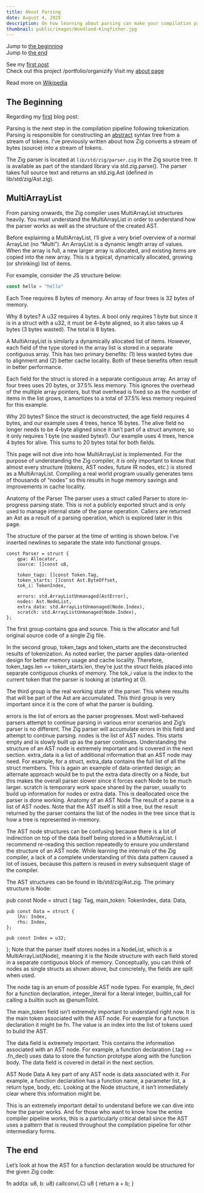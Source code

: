 ```yaml
---
title: About Parsing
date: August 4, 2025
description: On how learning about parsing can make your compilation process more effective.
thumbnail: public/images/Woodland-Kingfisher.jpg
---
```


<!-- Same tab -->
Jump to [the beginning](#the-beginning)\
Jump to [the end](#the-end)

See my [first post](/blog/hello-world)\
Check out this project /portfolio/organizify
Visit my [about page](/)

<!-- New tab with arrow -->
Read more on [Wikipedia](https://wikipedia.org)

## The Beginning
Regarding my [first](/blog/hello-world) blog post:

Parsing is the next step in the compilation pipeline following tokenization. Parsing is responsible for constructing an [abstract](https://en.wikipedia.org/wiki/Abstraction_(computer_science)) syntax tree from a stream of tokens. I’ve previously written about how Zig converts a stream of bytes (source) into a stream of tokens.

The Zig parser is located at `lib/std/zig/parser.zig` in the Zig source tree. It is available as part of the standard library via std.zig.parse(). The parser takes full source text and returns an std.zig.Ast (defined in lib/std/zig/Ast.zig).

## MultiArrayList

From parsing onwards, the Zig compiler uses MultiArrayList structures heavily. You must understand the MultiArrayList in order to understand how the parser works as well as the structure of the created AST.

Before explaining a MultiArrayList, I’ll give a very brief overview of a normal ArrayList (no “Multi”). An ArrayList is a dynamic length array of values. When the array is full, a new larger array is allocated, and existing items are copied into the new array. This is a typical, dynamically allocated, growing (or shrinking) list of items.

For example, consider the JS structure below:
``` typescript
const hello = "hello"
```

Each Tree requires 8 bytes of memory. An array of four trees is 32 bytes of memory.

Why 8 bytes? A u32 requires 4 bytes. A bool only requires 1 byte but since it is in a struct with a u32, it must be 4-byte aligned, so it also takes up 4 bytes (3 bytes wasted). The total is 8 bytes.

A MultiArrayList is similarly a dynamically allocated list of items. However, each field of the type stored in the array list is stored in a separate contiguous array. This has two primary benefits: (1) less wasted bytes due to alignment and (2) better cache locality. Both of these benefits often result in better performance.

Each field for the struct is stored in a separate contiguous array. An array of four trees uses 20 bytes, or 37.5% less memory. This ignores the overhead of the multiple array pointers, but that overhead is fixed so as the number of items in the list grows, it amortizes to a total of 37.5% less memory required for this example.

Why 20 bytes? Since the struct is deconstructed, the age field requires 4 bytes, and our example uses 4 trees, hence 16 bytes. The alive field no longer needs to be 4-byte aligned since it isn’t part of a struct anymore, so it only requires 1 byte (no wasted bytes!). Our example uses 4 trees, hence 4 bytes for alive. This sums to 20 bytes total for both fields.

This page will not dive into how MultiArrayList is implemented. For the purpose of understanding the Zig compiler, it is only important to know that almost every structure (tokens, AST nodes, future IR nodes, etc.) is stored as a MultiArrayList. Compiling a real world program usually generates tens of thousands of “nodes” so this results in huge memory savings and improvements in cache locality.

Anatomy of the Parser
The parser uses a struct called Parser to store in-progress parsing state. This is not a publicly exported struct and is only used to manage internal state of the parse operation. Callers are returned an Ast as a result of a parsing operation, which is explored later in this page.

The structure of the parser at the time of writing is shown below. I’ve inserted newlines to separate the state into functional groups.
```
const Parser = struct {
    gpa: Allocator,
    source: []const u8,

    token_tags: []const Token.Tag,
    token_starts: []const Ast.ByteOffset,
    tok_i: TokenIndex,

    errors: std.ArrayListUnmanaged(AstError),
    nodes: Ast.NodeList,
    extra_data: std.ArrayListUnmanaged(Node.Index),
    scratch: std.ArrayListUnmanaged(Node.Index),
};
```
The first group contains gpa and source. This is the allocator and full original source code of a single Zig file.

In the second group, token_tags and token_starts are the deconstructed results of tokenization. As noted earlier, the parser applies data-oriented design for better memory usage and cache locality. Therefore, token_tags.len == token_starts.len, they’re just the struct fields placed into separate contiguous chunks of memory. The tok_i value is the index to the current token that the parser is looking at (starting at 0).

The third group is the real working state of the parser. This where results that will be part of the Ast are accumulated. This third group is very important since it is the core of what the parser is building.

errors is the list of errors as the parser progresses. Most well-behaved parsers attempt to continue parsing in various error scenarios and Zig’s parser is no different. The Zig parser will accumulate errors in this field and attempt to continue parsing.
nodes is the list of AST nodes. This starts empty and is slowly built up as the parser continues. Understanding the structure of an AST node is extremely important and is covered in the next section.
extra_data is a list of additional information that an AST node may need. For example, for a struct, extra_data contains the full list of all the struct members. This is again an example of data-oriented design; an alternate approach would be to put the extra data directly on a Node, but this makes the overall parser slower since it forces each Node to be much larger.
scratch is temporary work space shared by the parser, usually to build up information for nodes or extra data. This is deallocated once the parser is done working.
Anatomy of an AST Node
The result of a parse is a list of AST nodes. Note that the AST itself is still a tree, but the result returned by the parser contains the list of the nodes in the tree since that is how a tree is represented in-memory.

The AST node structures can be confusing because there is a lot of indirection on top of the data itself being stored in a MultiArrayList. I recommend re-reading this section repeatedly to ensure you understand the structure of an AST node. While learning the internals of the Zig compiler, a lack of a complete understanding of this data pattern caused a lot of issues, because this pattern is reused in every subsequent stage of the compiler.

The AST structures can be found in lib/std/zig/Ast.zig. The primary structure is Node:

pub const Node = struct {
    tag: Tag,
    main_token: TokenIndex,
    data: Data,

    pub const Data = struct {
        lhs: Index,
        rhs: Index,
    };

    pub const Index = u32;
};
Note that the parser itself stores nodes in a NodeList, which is a MultiArrayList(Node), meaning it is the Node structure with each field stored in a separate contiguous block of memory. Conceptually, you can think of nodes as single structs as shown above, but concretely, the fields are split when used.

The node tag is an enum of possible AST node types. For example, fn_decl for a function declaration, integer_literal for a literal integer, builtin_call for calling a builtin such as @enumToInt.

The main_token field isn’t extremely important to understand right now. It is the main token associated with the AST node. For example for a function declaration it might be fn. The value is an index into the list of tokens used to build the AST.

The data field is extremely important. This contains the information associated with an AST node. For example, a function declaration (.tag == .fn_decl) uses data to store the function prototype along with the function body. The data field is covered in detail in the next section.

AST Node Data
A key part of any AST node is data associated with it. For example, a function declaration has a function name, a parameter list, a return type, body, etc. Looking at the Node structure, it isn’t immediately clear where this information might be.

This is an extremely important detail to understand before we can dive into how the parser works. And for those who want to know how the entire compiler pipeline works, this is a particularly critical detail since the AST uses a pattern that is reused throughout the compilation pipeline for other intermediary forms.

## The end

Let’s look at how the AST for a function declaration would be structured for the given Zig code:

fn add(a: u8, b: u8) callconv(.C) u8 {
	return a + b;
}
